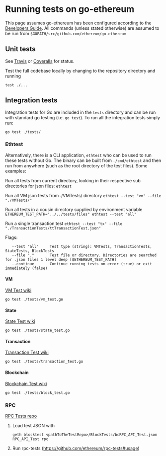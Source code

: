 # Running tests on go-ethereum
This page assumes go-ethereum has been configured according to the [Developers Guide](https://github.com/ethereum/go-ethereum/wiki/Developers'-Guide). All commands (unless stated otherwise) are assumed to be run from `$GOPATH/src/github.com/ethereum/go-ethereum`

## Unit tests
See [Travis](https://travis-ci.org/ethereum/go-ethereum/builds) or [Coveralls](https://coveralls.io/r/ethereum/go-ethereum) for status.

Test the full codebase locally by changing to the repository directory and running
```
test ./...
```

## Integration tests
Integration tests for Go are included in the `tests` directory and can be run with standard go testing (i.e. `go test`). To run all the integration tests simply run:
```
go test ./tests/
```

### Ethtest
Alternatively, there is a CLI application, `ethtest` who can be used to run these tests without Go. The binary can be built from `./cmd/ethtest` and then run from anywhere (such as the root directory of the test files). Some examples:

Run all tests from current directory, looking in their respective sub directories for json files:
`ethtest`

Run all VM json tests from ./VMTests/ directory
`ethtest --test "vm" --file "./VMTests/"`

Run all tests in a cousin directory supplied by environment variable
`ETHEREUM_TEST_PATH="../../tests/files" ethtest --test "all"`

Run a single transaction test
`ethtest --test "tx" --file "./TransactionTests/ttTransactionTest.json"`

Flags:
```
   --test "all"		Test type (string): VMTests, TransactionTests, StateTests, BlockTests
   --file "."		Test file or directory. Directories are searched for .json files 1 level deep [$ETHEREUM_TEST_PATH]
   --continue		Continue running tests on error (true) or exit immediately (false)
```

#### VM
[VM Test wiki](https://github.com/ethereum/tests/wiki/VM-Tests)
```
go test ./tests/vm_test.go
```

#### State
[State Test wiki](https://github.com/ethereum/tests/wiki/State-tests)
```
go test ./tests/state_test.go
```

#### Transaction
[Transaction Test wiki](https://github.com/ethereum/tests/wiki/Transaction-Tests)
```
go test ./tests/transaction_test.go
```

#### Blockchain
[Blockchain Test wiki](https://github.com/ethereum/tests/wiki/Blockchain-Tests-II) 
```
go test ./tests/block_test.go
```

### RPC
[RPC Tests repo](https://github.com/ethereum/rpc-tests)

1. Load test JSON with
    ```
    geth blocktest <pathToTheTestRepo>/BlockTests/bcRPC_API_Test.json RPC_API_Test rpc
    ```
2. Run rpc-tests (https://github.com/ethereum/rpc-tests#usage)
